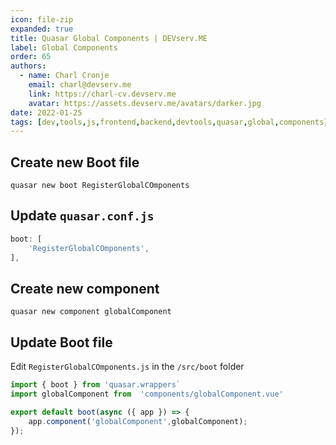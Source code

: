 ```yaml
---
icon: file-zip
expanded: true
title: Quasar Global Components | DEVserv.ME
label: Global Components
order: 65
authors:
  - name: Charl Cronje
    email: charl@devserv.me
    link: https://charl-cv.devserv.me
    avatar: https://assets.devserv.me/avatars/darker.jpg
date: 2022-01-25
tags: [dev,tools,js,frontend,backend,devtools,quasar,global,components]
---
```


## Create new Boot file

```shell
quasar new boot RegisterGlobalCOmponents
```

## Update `quasar.conf.js`

```js
boot: [
    'RegisterGlobalCOmponents',
],
```

## Create new component

```shell
quasar new component globalComponent
```

## Update Boot file

Edit `RegisterGlobalCOmponents.js` in the `/src/boot` folder

```js
import { boot } from 'quasar.wrappers` 
import globalComponent from  'components/globalComponent.vue'

export default boot(async ({ app }) => {
    app.component('globalComponent',globalComponent);
});
```
